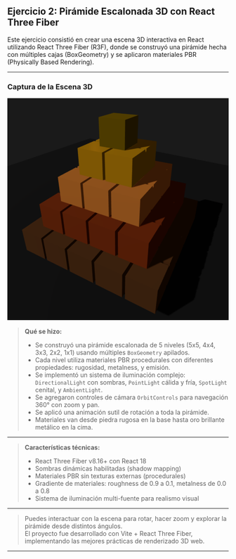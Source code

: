 
## Ejercicio 2: Pirámide Escalonada 3D con React Three Fiber

Este ejercicio consistió en crear una escena 3D interactiva en React utilizando React Three Fiber (R3F), donde se construyó una pirámide hecha con múltiples cajas (BoxGeometry) y se aplicaron materiales PBR (Physically Based Rendering).

---

### Captura de la Escena 3D

![alt text](image-1.png)


> **Qué se hizo:**  
> - Se construyó una pirámide escalonada de 5 niveles (5x5, 4x4, 3x3, 2x2, 1x1) usando múltiples `BoxGeometry` apilados.  
> - Cada nivel utiliza materiales PBR procedurales con diferentes propiedades: rugosidad, metalness, y emisión.  
> - Se implementó un sistema de iluminación complejo: `DirectionalLight` con sombras, `PointLight` cálida y fría, `SpotLight` cenital, y `AmbientLight`.  
> - Se agregaron controles de cámara `OrbitControls` para navegación 360° con zoom y pan.  
> - Se aplicó una animación sutil de rotación a toda la pirámide.  
> - Materiales van desde piedra rugosa en la base hasta oro brillante metálico en la cima.

---

> **Características técnicas:**  
> - React Three Fiber v8.16+ con React 18  
> - Sombras dinámicas habilitadas (shadow mapping)  
> - Materiales PBR sin texturas externas (procedurales)  
> - Gradiente de materiales: roughness de 0.9 a 0.1, metalness de 0.0 a 0.8  
> - Sistema de iluminación multi-fuente para realismo visual

---

> Puedes interactuar con la escena para rotar, hacer zoom y explorar la pirámide desde distintos ángulos.  
> El proyecto fue desarrollado con Vite + React Three Fiber, implementando las mejores prácticas de renderizado 3D web.

---


